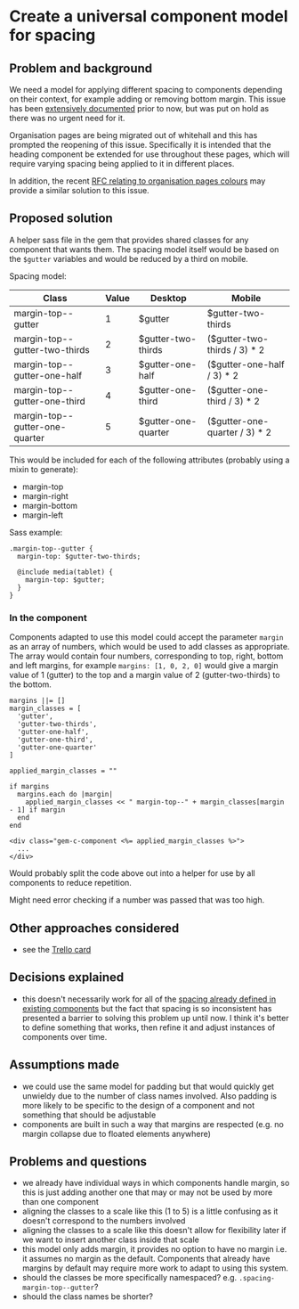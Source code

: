 # Create a universal component model for spacing

## Problem and background

We need a model for applying different spacing to components depending on their context, for example adding or removing bottom margin. This issue has been [extensively documented](https://trello.com/c/KEkNsxG3/60-implement-customisable-spacing-for-components) prior to now, but was put on hold as there was no urgent need for it.

Organisation pages are being migrated out of whitehall and this has prompted the reopening of this issue. Specifically it is intended that the heading component be extended for use throughout these pages, which will require varying spacing being applied to it in different places.

In addition, the recent [RFC relating to organisation pages colours](https://github.com/alphagov/govuk_publishing_components/pull/287) may provide a similar solution to this issue.

## Proposed solution

A helper sass file in the gem that provides shared classes for any component that wants them. The spacing model itself would be based on the `$gutter` variables and would be reduced by a third on mobile.

Spacing model:

| Class                          | Value   | Desktop             | Mobile                         |
| ------------------------------ | ------- | ------------------- | ------------------------------ |
| margin-top--gutter             | 1       | $gutter             | $gutter-two-thirds             |
| margin-top--gutter-two-thirds  | 2       | $gutter-two-thirds  | ($gutter-two-thirds / 3) * 2   |
| margin-top--gutter-one-half    | 3       | $gutter-one-half    | ($gutter-one-half / 3) * 2     |
| margin-top--gutter-one-third   | 4       | $gutter-one-third   | ($gutter-one-third / 3) * 2    |
| margin-top--gutter-one-quarter | 5       | $gutter-one-quarter | ($gutter-one-quarter / 3) * 2  |

This would be included for each of the following attributes (probably using a mixin to generate):

- margin-top
- margin-right
- margin-bottom
- margin-left

Sass example:

```
.margin-top--gutter {
  margin-top: $gutter-two-thirds;

  @include media(tablet) {
    margin-top: $gutter;
  }
}
```

### In the component

Components adapted to use this model could accept the parameter `margin` as an array of numbers, which would be used to add classes as appropriate. The array would contain four numbers, corresponding to top, right, bottom and left margins, for example `margins: [1, 0, 2, 0]` would give a margin value of 1 (gutter) to the top and a margin value of 2 (gutter-two-thirds) to the bottom.

```
margins ||= []
margin_classes = [
  'gutter',
  'gutter-two-thirds',
  'gutter-one-half',
  'gutter-one-third',
  'gutter-one-quarter'
]

applied_margin_classes = ""

if margins
  margins.each do |margin|
    applied_margin_classes << " margin-top--" + margin_classes[margin - 1] if margin
  end
end

<div class="gem-c-component <%= applied_margin_classes %>">
  ...
</div>
```

Would probably split the code above out into a helper for use by all components to reduce repetition.

Might need error checking if a number was passed that was too high.

## Other approaches considered

- see the [Trello card](https://trello.com/c/KEkNsxG3/60-implement-customisable-spacing-for-components)

## Decisions explained

- this doesn't necessarily work for all of the [spacing already defined in existing components](https://docs.google.com/spreadsheets/d/1mL-zAgi_Vfb7BO3KPF8b9xAPq_pIXIZHHSjvlB1Tulg/edit#gid=0) but the fact that spacing is so inconsistent has presented a barrier to solving this problem up until now. I think it's better to define something that works, then refine it and adjust instances of components over time.

## Assumptions made

- we could use the same model for padding but that would quickly get unwieldy due to the number of class names involved. Also padding is more likely to be specific to the design of a component and not something that should be adjustable
- components are built in such a way that margins are respected (e.g. no margin collapse due to floated elements anywhere)

## Problems and questions

- we already have individual ways in which components handle margin, so this is just adding another one that may or may not be used by more than one component
- aligning the classes to a scale like this (1 to 5) is a little confusing as it doesn't correspond to the numbers involved
- aligning the classes to a scale like this doesn't allow for flexibility later if we want to insert another class inside that scale
- this model only adds margin, it provides no option to have no margin i.e. it assumes no margin as the default. Components that already have margins by default may require more work to adapt to using this system.
- should the classes be more specifically namespaced? e.g. `.spacing-margin-top--gutter`?
- should the class names be shorter?
